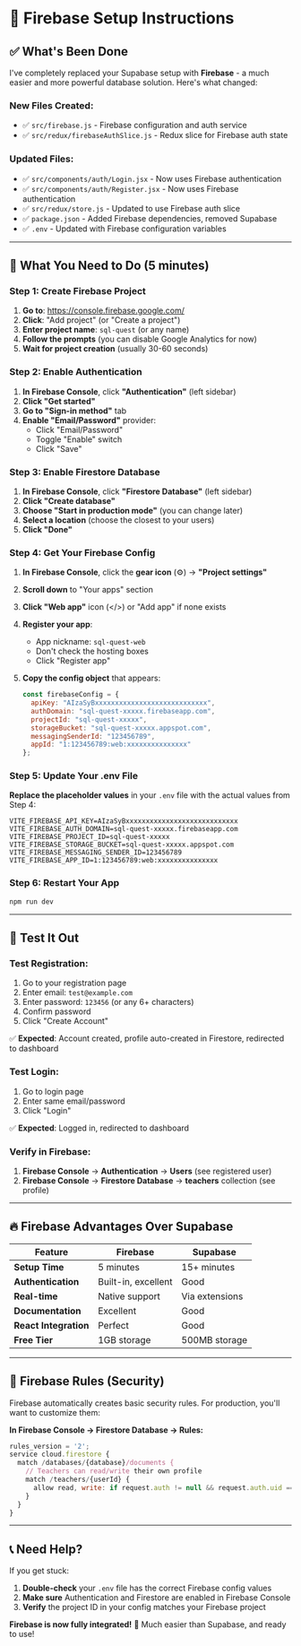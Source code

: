 # 🚀 Firebase Setup Instructions

## ✅ What's Been Done

I've completely replaced your Supabase setup with **Firebase** - a much easier and more powerful database solution. Here's what changed:

### **New Files Created:**
- ✅ `src/firebase.js` - Firebase configuration and auth service
- ✅ `src/redux/firebaseAuthSlice.js` - Redux slice for Firebase auth state

### **Updated Files:**
- ✅ `src/components/auth/Login.jsx` - Now uses Firebase authentication
- ✅ `src/components/auth/Register.jsx` - Now uses Firebase authentication
- ✅ `src/redux/store.js` - Updated to use Firebase auth slice
- ✅ `package.json` - Added Firebase dependencies, removed Supabase
- ✅ `.env` - Updated with Firebase configuration variables

---

## 🔧 What You Need to Do (5 minutes)

### **Step 1: Create Firebase Project**

1. **Go to**: https://console.firebase.google.com/
2. **Click**: "Add project" (or "Create a project")
3. **Enter project name**: `sql-quest` (or any name)
4. **Follow the prompts** (you can disable Google Analytics for now)
5. **Wait for project creation** (usually 30-60 seconds)

### **Step 2: Enable Authentication**

1. **In Firebase Console**, click **"Authentication"** (left sidebar)
2. **Click "Get started"**
3. **Go to "Sign-in method"** tab
4. **Enable "Email/Password"** provider:
   - Click "Email/Password"
   - Toggle "Enable" switch
   - Click "Save"

### **Step 3: Enable Firestore Database**

1. **In Firebase Console**, click **"Firestore Database"** (left sidebar)
2. **Click "Create database"**
3. **Choose "Start in production mode"** (you can change later)
4. **Select a location** (choose the closest to your users)
5. **Click "Done"**

### **Step 4: Get Your Firebase Config**

1. **In Firebase Console**, click the **gear icon** (⚙️) → **"Project settings"**
2. **Scroll down** to "Your apps" section
3. **Click "Web app"** icon (</>) or "Add app" if none exists
4. **Register your app**:
   - App nickname: `sql-quest-web`
   - Don't check the hosting boxes
   - Click "Register app"

5. **Copy the config object** that appears:
   ```javascript
   const firebaseConfig = {
     apiKey: "AIzaSyBxxxxxxxxxxxxxxxxxxxxxxxxxxxx",
     authDomain: "sql-quest-xxxxx.firebaseapp.com",
     projectId: "sql-quest-xxxxx",
     storageBucket: "sql-quest-xxxxx.appspot.com",
     messagingSenderId: "123456789",
     appId: "1:123456789:web:xxxxxxxxxxxxxxx"
   };
   ```

### **Step 5: Update Your .env File**

**Replace the placeholder values** in your `.env` file with the actual values from Step 4:

```env
VITE_FIREBASE_API_KEY=AIzaSyBxxxxxxxxxxxxxxxxxxxxxxxxxxxx
VITE_FIREBASE_AUTH_DOMAIN=sql-quest-xxxxx.firebaseapp.com
VITE_FIREBASE_PROJECT_ID=sql-quest-xxxxx
VITE_FIREBASE_STORAGE_BUCKET=sql-quest-xxxxx.appspot.com
VITE_FIREBASE_MESSAGING_SENDER_ID=123456789
VITE_FIREBASE_APP_ID=1:123456789:web:xxxxxxxxxxxxxxx
```

### **Step 6: Restart Your App**

```bash
npm run dev
```

---

## 🎯 Test It Out

### **Test Registration:**
1. Go to your registration page
2. Enter email: `test@example.com`
3. Enter password: `123456` (or any 6+ characters)
4. Confirm password
5. Click "Create Account"

✅ **Expected**: Account created, profile auto-created in Firestore, redirected to dashboard

### **Test Login:**
1. Go to login page
2. Enter same email/password
3. Click "Login"

✅ **Expected**: Logged in, redirected to dashboard

### **Verify in Firebase:**
1. **Firebase Console** → **Authentication** → **Users** (see registered user)
2. **Firebase Console** → **Firestore Database** → **teachers** collection (see profile)

---

## 🔥 Firebase Advantages Over Supabase

| Feature | Firebase | Supabase |
|---------|----------|----------|
| **Setup Time** | 5 minutes | 15+ minutes |
| **Authentication** | Built-in, excellent | Good |
| **Real-time** | Native support | Via extensions |
| **Documentation** | Excellent | Good |
| **React Integration** | Perfect | Good |
| **Free Tier** | 1GB storage | 500MB storage |

---

## 🔧 Firebase Rules (Security)

Firebase automatically creates basic security rules. For production, you'll want to customize them:

**In Firebase Console → Firestore Database → Rules:**

```javascript
rules_version = '2';
service cloud.firestore {
  match /databases/{database}/documents {
    // Teachers can read/write their own profile
    match /teachers/{userId} {
      allow read, write: if request.auth != null && request.auth.uid == userId;
    }
  }
}
```

---

## 📞 Need Help?

If you get stuck:
1. **Double-check** your `.env` file has the correct Firebase config values
2. **Make sure** Authentication and Firestore are enabled in Firebase Console
3. **Verify** the project ID in your config matches your Firebase project

**Firebase is now fully integrated!** 🚀 Much easier than Supabase, and ready to use!
